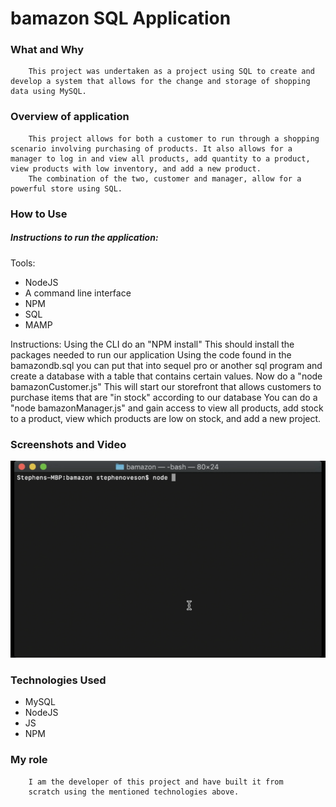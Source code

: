 # bamazon SQL Application

### What and Why
        This project was undertaken as a project using SQL to create and develop a system that allows for the change and storage of shopping data using MySQL.
### Overview of application
        This project allows for both a customer to run through a shopping scenario involving purchasing of products. It also allows for a manager to log in and view all products, add quantity to a product, view products with low inventory, and add a new product.
        The combination of the two, customer and manager, allow for a powerful store using SQL.

### How to Use
##### Instructions to run the application:
Tools:
* NodeJS
* A command line interface
* NPM
* SQL
* MAMP

Instructions:
        Using the CLI do an "NPM install"
        This should install the packages needed to run our application
        Using the code found in the bamazondb.sql you can put that into sequel pro or another sql program and create a database with a table that contains certain values.
        Now do a "node bamazonCustomer.js"
        This will start our storefront that allows customers to purchase items that are "in stock" according to our database
        You can do a "node bamazonManager.js" and gain access to view all products, add stock to a product, view which products are low on stock, and add a new project.

### Screenshots and Video
![bamazon customer demonstration](./bamazonCustomer.gif)


### Technologies Used
* MySQL
* NodeJS
* JS
* NPM

### My role

        I am the developer of this project and have built it from 
        scratch using the mentioned technologies above.

